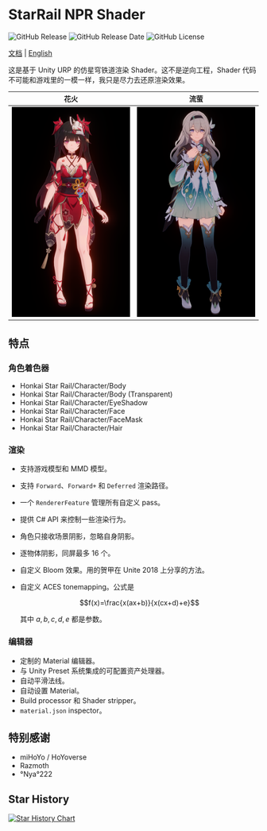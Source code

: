 # StarRail NPR Shader

<img alt="GitHub Release" src="https://img.shields.io/github/v/release/stalomeow/StarRailNPRShader?style=for-the-badge"> <img alt="GitHub Release Date" src="https://img.shields.io/github/release-date/stalomeow/StarRailNPRShader?style=for-the-badge"> <img alt="GitHub License" src="https://img.shields.io/github/license/stalomeow/StarRailNPRShader?style=for-the-badge">

[文档](Documentation~/zh-cn/README.md) | [English](README.md)

这是基于 Unity URP 的仿星穹铁道渲染 Shader。这不是逆向工程，Shader 代码不可能和游戏里的一模一样，我只是尽力去还原渲染效果。

|花火|流萤|
|:-:|:-:|
|![sparkle](Documentation~/_img/sparkle.png)|![firefly](Documentation~/_img/firefly.png)|

## 特点

### 角色着色器

- Honkai Star Rail/Character/Body
- Honkai Star Rail/Character/Body (Transparent)
- Honkai Star Rail/Character/EyeShadow
- Honkai Star Rail/Character/Face
- Honkai Star Rail/Character/FaceMask
- Honkai Star Rail/Character/Hair

### 渲染

- 支持游戏模型和 MMD 模型。
- 支持 `Forward`、`Forward+` 和 `Deferred` 渲染路径。
- 一个 `RendererFeature` 管理所有自定义 pass。
- 提供 C# API 来控制一些渲染行为。
- 角色只接收场景阴影，忽略自身阴影。
- 逐物体阴影，同屏最多 16 个。
- 自定义 Bloom 效果。用的贺甲在 Unite 2018 上分享的方法。
- 自定义 ACES tonemapping。公式是

    $$f(x)=\frac{x(ax+b)}{x(cx+d)+e}$$

    其中 $a,b,c,d,e$ 都是参数。

### 编辑器

- 定制的 Material 编辑器。
- 与 Unity Preset 系统集成的可配置资产处理器。
- 自动平滑法线。
- 自动设置 Material。
- Build processor 和 Shader stripper。
- `material.json` inspector。

## 特别感谢

- miHoYo / HoYoverse
- Razmoth
- °Nya°222

## Star History

<a href="https://star-history.com/#stalomeow/StarRailNPRShader&Date">
 <picture>
   <source media="(prefers-color-scheme: dark)" srcset="https://api.star-history.com/svg?repos=stalomeow/StarRailNPRShader&type=Date&theme=dark" />
   <source media="(prefers-color-scheme: light)" srcset="https://api.star-history.com/svg?repos=stalomeow/StarRailNPRShader&type=Date" />
   <img alt="Star History Chart" src="https://api.star-history.com/svg?repos=stalomeow/StarRailNPRShader&type=Date" />
 </picture>
</a>
